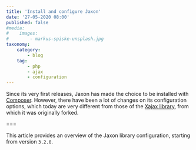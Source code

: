 ```yaml
---
title: 'Install and configure Jaxon'
date: '27-05-2020 08:00'
published: false
#media:
#    images:
#        - markus-spiske-unsplash.jpg
taxonomy:
    category:
        - blog
    tag:
        - php
        - ajax
        - configuration
---
```


Since its very first releases, Jaxon has made the choice to be installed with [Composer](https://getcomposer.org/).
However, there have been a lot of changes on its configuration options, which today are very different from those of the [Xajax library](http://www.xajax-project.org), from which it was originally forked.

===

This article provides an overview of the Jaxon library configuration, starting from version `3.2.0`.
